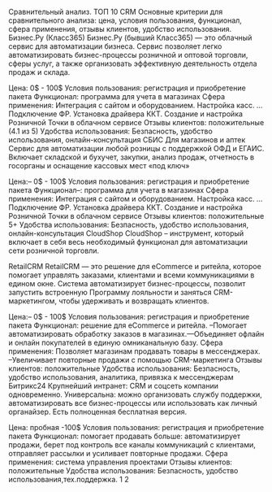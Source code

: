 Сравнительный анализ. ТОП 10 CRM
Основные критерии для сравнительного анализа:
цена,
условия пользования,
функционал,
сфера применения,
отзывы клиентов,
удобство использования.
Бизнес.Ру (Класс365)
Бизнес.Ру (бывший Класс365) — это облачный сервис для автоматизации бизнеса. Сервис позволяет легко автоматизировать бизнес-процессы розничной и оптовой торговли, сферы услуг, а также организовать эффективную деятельность отдела продаж и склада.

Цена: 0$ - 100$
Условия пользования: регистрация и приобретение пакета
Функционал: программа для учета в магазинах
Сфера применения: Интеграция с сайтом и оборудованием. Настройка касс. … Подключение ФР. Установка драйвера ККТ. Создание и настройка Розничной Точки в облачном сервисе
Отзывы клиентов: положительные (4.1 из 5)
Удобства использования: Безпасность, удобство использования, онлайн-консультация
СБИС Для магазинов и аптек
Сервис для автоматизации любой розницы с поддержкой ОФД и ЕГАИС. Включает складской и бухучет, закупки, анализ продаж, отчетность в госорганы и оснащение кассовых мест «под ключ»

Цена:– 0$ - 100$
Условия пользования: регистрация и приобретение пакета
Функционал–: программа для учета в магазинах
Сфера применения: Интеграция с сайтом и оборудованием. Настройка касс. … Подключение ФР. Установка драйвера ККТ. Создание и настройка Розничной Точки в облачном сервисе
Отзывы клиентов: положительные 5+
Удобства использования: Безпасность, удобство использования, онлайн-консультация
CloudShop
CloudShop – инструмент, который включает в себя весь необходимый функционал для автоматизации сети розничной торговли.

RetailCRM
RetailCRM — это решение для eCommerce и ритейла, которое помогает управлять заказами, клиентами и всеми коммуникациями в едином окне. Система автоматизирует бизнес-процессы, позволит запустить встроенную Программу лояльности и заняться CRM-маркетингом, чтобы удерживать и возвращать клиентов.

Цена:– 0$ - 100$
Условия пользования: регистрация и приобретение пакета
Функционал: решение для eCommerce и ритейла. –Помогает автоматизировать обработку заказов в магазинах.—Объединяет офлайн и онлайн покупателей в единую омниканальную базу.
Сфера применения: Позволяет магазинам продавать товары в мессенджерах. –Увеличивает повторные продажи с помощью CRM-маркетинга
Отзывы клиентов: положительные
Удобства использования: Безпасность, удобство использования, аналитика, привязка к мессенджерам
Битрикс24
Крупнейший интранет: CRM и соцсеть компании одновременно. Универсальна: можно организовать службу поддержки, автоматизировать все бизнес-процессы или использовать как личный органайзер. Есть полноценная бесплатная версия.

Цена: пробная -100$
Условия пользования: регистрация и приобретение пакета
Функционал: помогает продавать больше: автоматизирует продажи, берет под контроль все каналы коммуникаций с клиентами, отправляет рассылки и усиливает повторные продажи.
Сфера применения: система управления проектами
Отзывы клиентов: положительные
Удобства использования: Безпасность, удобство использования,тех.поддержка.
1 2
